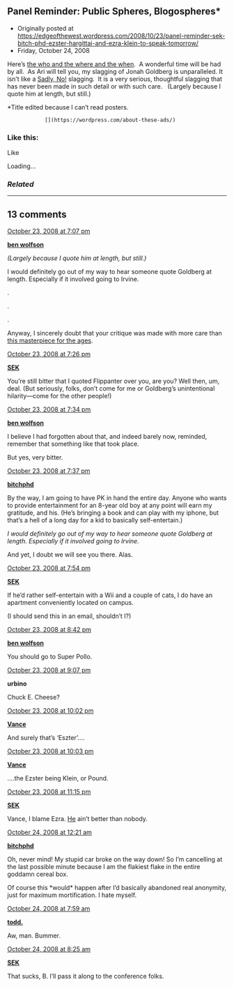 ## Panel Reminder: Public Spheres, Blogospheres*

 * Originally posted at https://edgeofthewest.wordpress.com/2008/10/23/panel-reminder-sek-bitch-phd-ezster-hargittai-and-ezra-klein-to-speak-tomorrow/
 * Friday, October 24, 2008

Here’s [the who and the where and the when](http://acephalous.typepad.com/acephalous/2008/09/conference-anno.html).  A wonderful time will be had by all.  As Ari will tell you, my slagging of Jonah Goldberg is unparalleled.  It isn’t like a [Sadly, No!](http://www.sadlyno.com/archives/8193.html) slagging.   It is a very serious, thoughtful slagging that has never been made in such detail or with such care.   (Largely because I quote him at length, but still.)

\*Title edited because I can’t read posters.

		

			

				[](https://wordpress.com/about-these-ads/)
				

					
				

			

		

### Like this:


Like

 
Loading...


[]()

### _Related_


	

* * *

		

## 13 comments

		

	

		

[October 23, 2008 at 7:07 pm](https://edgeofthewest.wordpress.com/2008/10/23/panel-reminder-sek-bitch-phd-ezster-hargittai-and-ezra-klein-to-speak-tomorrow/#comment-24240)

**[ben wolfson](http://waste.typepad.com)**

					

		

_(Largely because I quote him at length, but still.)_

I would definitely go out of my way to hear someone quote Goldberg at length. Especially if it involved going to Irvine.

.  

.  

.

Anyway, I sincerely doubt that your critique was made with more care than [this masterpiece for the ages](http://www.unfogged.com/archives/week\_2007\_12\_16.html#007956).

		

		

						

	

	

		

[October 23, 2008 at 7:26 pm](https://edgeofthewest.wordpress.com/2008/10/23/panel-reminder-sek-bitch-phd-ezster-hargittai-and-ezra-klein-to-speak-tomorrow/#comment-24241)

**[SEK](http://acephalous.typepad.com/)**

					

		

You’re still bitter that I quoted Flippanter over you, are you?  Well then, um, deal.  (But seriously, folks, don’t come for me or Goldberg’s unintentional hilarity—come for the other people!)

		

		

						

	

	

		

[October 23, 2008 at 7:34 pm](https://edgeofthewest.wordpress.com/2008/10/23/panel-reminder-sek-bitch-phd-ezster-hargittai-and-ezra-klein-to-speak-tomorrow/#comment-24242)

**[ben wolfson](http://waste.typepad.com)**

					

		

I believe I had forgotten about that, and indeed barely now, reminded, remember that something like that took place.

But yes, very bitter.

		

		

						

	

	

		

[October 23, 2008 at 7:37 pm](https://edgeofthewest.wordpress.com/2008/10/23/panel-reminder-sek-bitch-phd-ezster-hargittai-and-ezra-klein-to-speak-tomorrow/#comment-24243)

**[bitchphd](http://bitchphd.blogspot.com)**

					

		

By the way, I am going to have PK in hand the entire day.  Anyone who wants to provide entertainment for an 8-year old boy at any point will earn my gratitude, and his.  (He’s bringing a book and can play with my iphone, but that’s a hell of a long day for a kid to basically self-entertain.)

_I would definitely go out of my way to hear someone quote Goldberg at length. Especially if it involved going to Irvine._

And yet, I doubt we will see you there.  Alas.

		

		

						

	

	

		

[October 23, 2008 at 7:54 pm](https://edgeofthewest.wordpress.com/2008/10/23/panel-reminder-sek-bitch-phd-ezster-hargittai-and-ezra-klein-to-speak-tomorrow/#comment-24244)

**[SEK](http://acephalous.typepad.com/)**

					

		

If he’d rather self-entertain with a Wii and a couple of cats, I do have an apartment conveniently located on campus. 

(I should send this in an email, shouldn’t I?)

		

		

						

	

	

		

[October 23, 2008 at 8:42 pm](https://edgeofthewest.wordpress.com/2008/10/23/panel-reminder-sek-bitch-phd-ezster-hargittai-and-ezra-klein-to-speak-tomorrow/#comment-24249)

**[ben wolfson](http://waste.typepad.com)**

					

		

You should go to Super Pollo.

		

		

						

	

	

		

[October 23, 2008 at 9:07 pm](https://edgeofthewest.wordpress.com/2008/10/23/panel-reminder-sek-bitch-phd-ezster-hargittai-and-ezra-klein-to-speak-tomorrow/#comment-24251)

**urbino**

					

		

Chuck E. Cheese?

		

		

						

	

	

		

[October 23, 2008 at 10:02 pm](https://edgeofthewest.wordpress.com/2008/10/23/panel-reminder-sek-bitch-phd-ezster-hargittai-and-ezra-klein-to-speak-tomorrow/#comment-24253)

**[Vance](https://edgeofthewest.wordpress.com/)**

					

		

And surely that’s ‘Eszter’….

		

		

						

	

	

		

[October 23, 2008 at 10:03 pm](https://edgeofthewest.wordpress.com/2008/10/23/panel-reminder-sek-bitch-phd-ezster-hargittai-and-ezra-klein-to-speak-tomorrow/#comment-24254)

**[Vance](https://edgeofthewest.wordpress.com/)**

					

		

….the Ezster being Klein, or Pound.

		

		

						

	

	

		

[October 23, 2008 at 11:15 pm](https://edgeofthewest.wordpress.com/2008/10/23/panel-reminder-sek-bitch-phd-ezster-hargittai-and-ezra-klein-to-speak-tomorrow/#comment-24256)

**[SEK](http://acephalous.typepad.com/)**

					

		

Vance, I blame Ezra.  [He](http://en.wikipedia.org/wiki/Better\_Than\_Ezra) ain’t better than nobody.

		

		

						

	

	

		

[October 24, 2008 at 12:21 am](https://edgeofthewest.wordpress.com/2008/10/23/panel-reminder-sek-bitch-phd-ezster-hargittai-and-ezra-klein-to-speak-tomorrow/#comment-24257)

**[bitchphd](http://bitchphd.blogspot.com)**

					

		

Oh, never mind!  My stupid car broke on the way down!  So I’m cancelling at the last possible minute because I am the flakiest flake in the entire goddamn cereal box.

Of course this \*would\* happen after I’d basically abandoned real anonymity, just for maximum mortification.  I hate myself.

		

		

						

	

	

		

[October 24, 2008 at 7:59 am](https://edgeofthewest.wordpress.com/2008/10/23/panel-reminder-sek-bitch-phd-ezster-hargittai-and-ezra-klein-to-speak-tomorrow/#comment-24262)

**[todd.](http://tonguebutnodoor.net)**

					

		

Aw, man. Bummer.

		

		

						

	

	

		

[October 24, 2008 at 8:25 am](https://edgeofthewest.wordpress.com/2008/10/23/panel-reminder-sek-bitch-phd-ezster-hargittai-and-ezra-klein-to-speak-tomorrow/#comment-24265)

**[SEK](http://acephalous.typepad.com/)**

					

		

That sucks, B.  I’ll pass it along to the conference folks.

		

		

						

	

	

		

		

	

	  